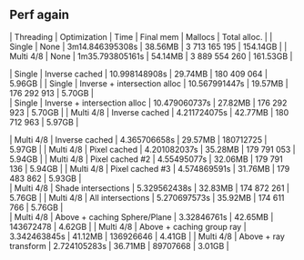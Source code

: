 ## Perf again

| Threading | Optimization | Time | Final mem | Mallocs | Total alloc. | 
| Single | None | 3m14.846395308s | 38.56MB | 3 713 165 195 | 154.14GB |
| Multi 4/8 | None | 1m35.793805161s | 54.14MB | 3 889 554 260 | 161.53GB |
                     
| Single | Inverse cached | 10.998148908s | 29.74MB | 180 409 064 | 5.96GB |
| Single | Inverse + intersection alloc | 10.567991447s | 19.57MB | 176 292 913 | 5.70GB |                       
| Single | Inverse + intersection alloc | 10.479060737s | 27.82MB | 176 292 923 | 5.70GB |
| Multi 4/8 | Inverse cached | 4.211724075s | 42.77MB | 180 712 963 | 5.97GB |




| Multi 4/8 | Inverse cached | 4.365706658s | 29.57MB | 180712725 | 5.97GB |
| Multi 4/8 | Pixel cached | 4.201082037s | 35.28MB | 179 791 053 | 5.94GB |
| Multi 4/8 | Pixel cached #2 | 4.55495077s | 32.06MB | 179 791 136 | 5.94GB |
| Multi 4/8 | Pixel cached #3 | 4.574869591s | 31.76MB | 179 483 862 | 5.93GB |                           
| Multi 4/8 | Shade intersections | 5.329562438s | 32.83MB | 174 872 261 | 5.76GB |
| Multi 4/8 | All intersections | 5.270697573s | 35.92MB | 174 611 766 | 5.76GB |  
| Multi 4/8 | Above + caching Sphere/Plane | 3.32846761s | 42.65MB | 143672478 | 4.62GB |
| Multi 4/8 | Above + caching group ray | 3.342463845s | 41.12MB | 136926646 | 4.41GB |
| Multi 4/8 | Above + ray transform | 2.724105283s | 36.71MB | 89707668 | 3.01GB |
                                             

